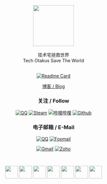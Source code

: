 <div align="center">
  
<img src="https://muxmus.com/img/bk_8.png" width = "128" height = "128" align=center />

<br>
<br>
技术宅拯救世界
<br>
Tech Otakus Save The World
<br>
<br>

<!--
**1210718010/1210718010** is a ✨ _special_ ✨ repository because its `README.md` (this file) appears on your GitHub profile.

Here are some ideas to get you started:

- 🔭 I’m currently working on ...
- 🌱 I’m currently learning ...
- 👯 I’m looking to collaborate on ...
- 🤔 I’m looking for help with ...
- 💬 Ask me about ...
- 📫 How to reach me: ...
- 😄 Pronouns: ...
- ⚡ Fun fact: ...
-->

[![Readme Card](https://github-readme-stats-beta-amber-44.vercel.app/api?username=muxmus&show_icons=true&role=OWNER,ORGANIZATION_MEMBER,COLLABORATOR&locale=zh-my)](#)

[博客 / Blog](https://muxmus.com)

### 关注 / Follow

[![QQ](https://img.shields.io/badge/%E6%9C%A8%E8%BE%9B%E6%9C%A8%E6%9D%89-d30d13?style=flat-square&logo=tencentqq&logoColor=ffffff)](https://qm.qq.com/cgi-bin/qm/qr?k=rAN0D35rucs2u-MGcaKEHeWCG9tpTPaE)
[![Steam](https://img.shields.io/badge/muxmus-182551?style=flat-square&logo=steam&logoColor=ffffff)](https://steamcommunity.com/id/muxmus/)
[![哔哩哔哩](https://img.shields.io/badge/%E6%9C%A8%E8%BE%9B%E6%9C%A8%E6%9D%89-00a1d6?style=flat-square&logo=bilibili&logoColor=ffffff)](https://space.bilibili.com/397649728/)
[![Github](https://img.shields.io/badge/muxmus-000000?style=flat-square&logo=github&logoColor=ffffff)](https://github.com/muxmus)

### 电子邮箱 / E-Mail

[![QQ](https://img.shields.io/badge/muxmus-%40qq.com-4169e1?style=flat-square)](mailto:muxmus@qq.com)
[![Foxmail](https://img.shields.io/badge/muxmus-%40foxmail.com-cd5c5c?style=flat-square)](mailto:muxmus@foxmail.com)

[![Gmail](https://img.shields.io/badge/dzb1211-%40gmail.com-fabd03?style=flat-square)](mailto:dzb1211@gmail.com)
[![Zoho](https://img.shields.io/badge/i-%40muxmus.com-228b22?style=flat-square)](mailto:i@muxmus.com) 

<br>

<a href="https://ys.mihoyo.com/main/character/mondstadt?char=8" target="_blank"><img src="https://muxmus.com/img/pyro.svg" width = "40" height = "40" align=center /></a>
<a href="https://ys.mihoyo.com/main/character/fontaine?char=6" target="_blank"><img src="https://muxmus.com/img/hydro.svg" width = "40" height = "40" align=center /></a>
<a href="https://ys.mihoyo.com/main/character/inazuma?char=1" target="_blank"><img src="https://muxmus.com/img/anemo.svg" width = "40" height = "40" align=center /></a>
<a href="https://ys.mihoyo.com/main/character/liyue?char=6" target="_blank"><img src="https://muxmus.com/img/electro.svg" width = "40" height = "40" align=center /></a>
<a href="https://ys.mihoyo.com/main/character/inazuma?char=14" target="_blank"><img src="https://muxmus.com/img/dendro.svg" width = "40" height = "40" align=center /></a>
<a href="https://ys.mihoyo.com/main/character/inazuma?char=0" target="_blank"><img src="https://muxmus.com/img/cryo.svg" width = "40" height = "40" align=center /></a>
<a href="https://ys.mihoyo.com/main/character/fontaine?char=9" target="_blank"><img src="https://muxmus.com/img/geo.svg" width = "40" height = "40" align=center /></a>
